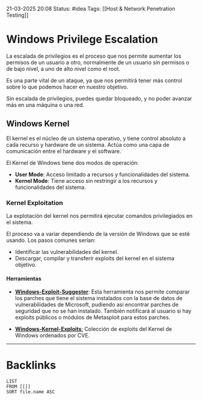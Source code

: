 21-03-2025 20:08
Status: #idea
Tags: [[Host & Network Penetration Testing]]

# Windows Privilege Escalation

La escalada de privilegios es el proceso que nos permite aumentar los permisos de un usuario a otro, normalmente de un usuario sin permisos o de bajo nivel, a uno de alto nivel como el root.

Es una parte vital de un ataque, ya que nos permitirá tener más control sobre lo que podemos hacer en nuestro objetivo.

Sin escalada de privilegios, puedes quedar bloqueado, y no poder avanzar más en una máquina o una red.

## Windows Kernel

El kernel es el núcleo de un sistema operativo, y tiene control absoluto a cada recurso y hardware de un sistema. Actúa como una capa de comunicación entre el hardware y el software.

El Kernel de Windows tiene dos modos de operación:

- **User Mode**: Acceso limitado a recursos y funcionalidades del sistema.
- **Kernel Mode**: Tiene acceso sin restringir a los recursos y funcionalidades del sistema.

### Kernel Exploitation

La explotación del kernel nos permitirá ejecutar comandos privilegiados en el sistema.

El proceso va a variar dependiendo de la versión de Windows que se esté usando. Los pasos comunes serían:

- Identificar las vulnerabilidades del kernel.
- Descargar, compilar y transferir exploits del kernel en el sistema objetivo.

#### Herramientas

- [**Windows-Exploit-Suggester**](https://github.com/AonCyberLabs/Windows-Exploit-Suggester): Esta herramienta nos permite comparar los parches que tiene el sistema instalados con la base de datos de vulnerabilidades de Microsoft, pudiendo así encontrar parches de seguridad que no se han instalado. También notificará al usuario si hay exploits públicos o módulos de Metasploit para estos parches.

- [**Windows-Kernel-Exploits**:](https://github.com/SecWiki/windows-kernel-exploits) Colección de exploits del Kernel de Windows ordenados por CVE.




---
# Backlinks

```dataview
LIST
FROM [[]]
SORT file.name ASC
```
